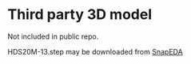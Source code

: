 # Third party 3D model

Not included in public repo.

HDS20M-13.step may be downloaded from [SnapEDA](https://www.snapeda.com/parts/HDS20M-13/Diodes%20Inc./view-part/)
